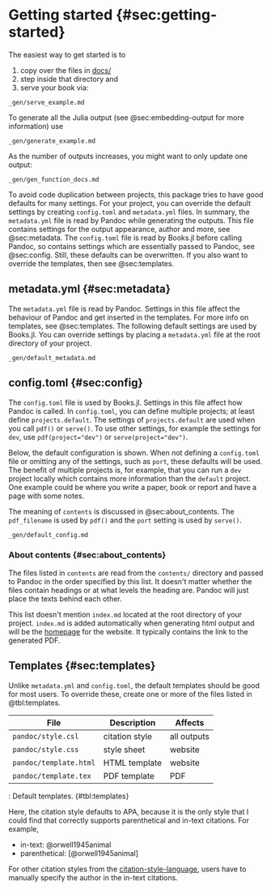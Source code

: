 # Getting started {#sec:getting-started}

The easiest way to get started is to

1. copy over the files in [docs/](https://github.com/rikhuijzer/Books.jl/tree/main/docs)
1. step inside that directory and
1. serve your book via:

```{.include}
_gen/serve_example.md
```

To generate all the Julia output (see @sec:embedding-output for more information) use

```{.include}
_gen/generate_example.md
```

As the number of outputs increases, you might want to only update one output:

```{.include}
_gen/gen_function_docs.md
```

To avoid code duplication between projects, this package tries to have good defaults for many settings.
For your project, you can override the default settings by creating `config.toml` and `metadata.yml` files.
In summary, the `metadata.yml` file is read by Pandoc while generating the outputs.
This file contains settings for the output appearance, author and more, see @sec:metadata.
The `config.toml` file is read by Books.jl before calling Pandoc, so contains settings which are essentially passed to Pandoc, see @sec:config.
Still, these defaults can be overwritten.
If you also want to override the templates, then see @sec:templates.

## metadata.yml {#sec:metadata}

The `metadata.yml` file is read by Pandoc.
Settings in this file affect the behaviour of Pandoc and get inserted in the templates.
For more info on templates, see @sec:templates.
The following default settings are used by Books.jl.
You can override settings by placing a `metadata.yml` file at the root directory of your project.

```{.include}
_gen/default_metadata.md
```

## config.toml {#sec:config}

The `config.toml` file is used by Books.jl.
Settings in this file affect how Pandoc is called.
In `config.toml`, you can define multiple projects; at least define `projects.default`.
The settings of `projects.default` are used when you call `pdf()` or `serve()`.
To use other settings, for example the settings for `dev`, use `pdf(project="dev")` or `serve(project="dev")`.

Below, the default configuration is shown.
When not defining a `config.toml` file or omitting any of the settings, such as `port`, these defaults will be used.
The benefit of multiple projects is, for example, that you can run a `dev` project locally which contains more information than the `default` project.
One example could be where you write a paper, book or report and have a page with some notes.

The meaning of `contents` is discussed in @sec:about_contents.
The `pdf_filename` is used by `pdf()` and the `port` setting is used by `serve()`.

```{.include}
_gen/default_config.md
```

### About contents {#sec:about_contents}

The files listed in `contents` are read from the `contents/` directory and passed to Pandoc in the order specified by this list.
It doesn't matter whether the files contain headings or at what levels the heading are.
Pandoc will just place the texts behind each other.

This list doesn't mention `index.md` located at the root directory of your project.
`index.md` is added automatically when generating html output and will be the [homepage](/) for the website.
It typically contains the link to the generated PDF.

## Templates {#sec:templates}

Unlike `metadata.yml` and `config.toml`, the default templates should be good for most users.
To override these, create one or more of the files listed in @tbl:templates.

File | Description | Affects
--- | --- | ---
`pandoc/style.csl` | citation style | all outputs
`pandoc/style.css` | style sheet | website
`pandoc/template.html` | HTML template | website
`pandoc/template.tex` | PDF template | PDF

: Default templates. {#tbl:templates}

Here, the citation style defaults to APA, because it is the only style that I could find that correctly supports parenthetical and in-text citations. For example,

- in-text: @orwell1945animal
- parenthetical: [@orwell1945animal]

For other citation styles from the [citation-style-language](https://github.com/citation-style-language/styles), users have to manually specify the author in the in-text citations.
